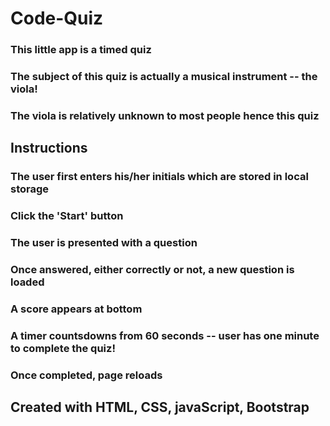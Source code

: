 # Code-Quiz

### This little app is a timed quiz
### The subject of this quiz is actually a musical instrument -- the viola!
### The viola is relatively unknown to most people hence this quiz

## Instructions
### The user first enters his/her initials which are stored in local storage
### Click the 'Start' button
### The user is presented with a question
### Once answered, either correctly or not, a new question is loaded
### A score appears at bottom 
### A timer countsdowns from 60 seconds -- user has one minute to complete the quiz!
### Once completed, page reloads

## Created with HTML, CSS, javaScript, Bootstrap

